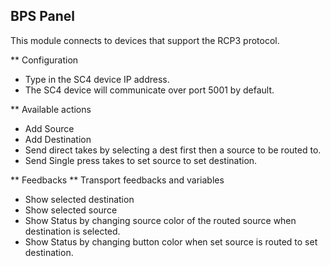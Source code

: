 ## BPS Panel

This module connects to devices that support the RCP3 protocol.

** Configuration
* Type in the SC4 device IP address.
* The SC4 device will communicate over port 5001 by default.


** Available actions
* Add Source
* Add Destination
* Send direct takes by selecting a dest first then a source to be routed to.
* Send Single press takes to set source to set destination.

** Feedbacks
** Transport feedbacks and variables
* Show selected destination
* Show selected source
* Show Status by changing source color of the routed source when destination is selected.
* Show Status by changing button color when set source is routed to set destination.
